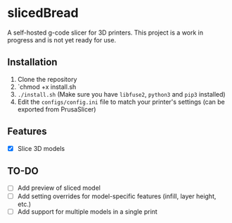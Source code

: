 # slicedBread
A self-hosted g-code slicer for 3D printers. This project is a work in progress and is not yet ready for use.

## Installation
1. Clone the repository
2. `chmod +x install.sh
3. `./install.sh` (Make sure you have `libfuse2`, `python3` and `pip3` installed)
4. Edit the `configs/config.ini` file to match your printer's settings (can be exported from PrusaSlicer)
## Features
- [X] Slice 3D models
## TO-DO
- [ ] Add preview of sliced model
- [ ] Add setting overrides for model-specific features (infill, layer height, etc.)
- [ ] Add support for multiple models in a single print